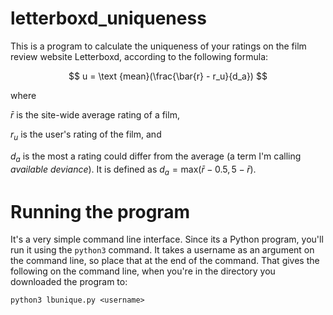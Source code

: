 # letterboxd_uniqueness
This is a program to calculate the uniqueness of your ratings on the film review website Letterboxd, according to the following formula:

$$
u = \text {mean}(\frac{\bar{r} - r_u}{d_a})
$$

where

$\bar{r}$  is the site-wide average rating of a film, 

$r_u$  is the user's rating of the film, and 

$d_a$  is the most a rating could differ from the average (a term I'm calling <i>available deviance</i>). It is defined as $d_a = \text {max}(\bar{r} - 0.5, 5 - \bar{r})$.


# Running the program
It's a very simple command line interface. Since its a Python program, you'll run it using the `python3` command. It takes a username as an argument on the command line, so place that at the end of the command. That gives the following on the command line, when you're in the directory you downloaded the program to:
```
python3 lbunique.py <username>
```
